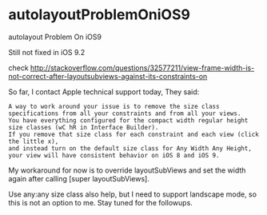 # autolayoutProblemOniOS9
autolayout Problem On iOS9 

Still not fixed in iOS 9.2

check http://stackoverflow.com/questions/32577211/view-frame-width-is-not-correct-after-layoutsubviews-against-its-constraints-on

So far, I contact Apple technical support today, They said:
```
A way to work around your issue is to remove the size class specifications from all your constraints and from all your views.  
You have everything configured for the compact width regular height size classes (wC hR in Interface Builder).  
If you remove that size class for each constraint and each view (click the little x), 
and instead turn on the default size class for Any Width Any Height, 
your view will have consistent behavior on iOS 8 and iOS 9.  
```

My workaround for now is to override layoutSubViews and set the width again after calling [super layoutSubViews].

Use any:any size class also help, but I need to support landscape mode, so this is not an option to me. Stay tuned for the followups.
